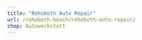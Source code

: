 ```yaml
---
title: "Rehoboth Auto Repair"
url: /rehoboth-beach/rehoboth-auto-repair/
shop: Autowerkstatt
---
```

